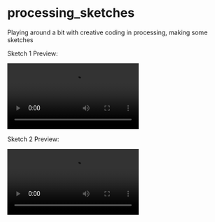 # processing_sketches
Playing around a bit with creative coding in processing, making some sketches


Sketch 1 Preview:

<video src="[Sketch_1](https://github.com/moerastrid/processing_sketches/assets/92726944/dff574c3-e375-409c-aa05-af43e461d625)" style="max-width: 730px;">
</video>

Sketch 2 Preview:

<video src="[Sketch_2](https://github.com/moerastrid/processing_sketches/assets/92726944/3575cca0-5acc-47aa-9336-68a3bedcc371)" style="max-width: 730px;">
</video>
